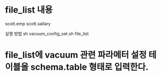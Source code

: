 file_list 내용
================
scott.emp
scott.sallary


실행 방법
sh vacuum_config_set.sh  file_list

# file_list에 vacuum 관련 파라메터 설정 테이블을 schema.table 형태로 입력한다.


